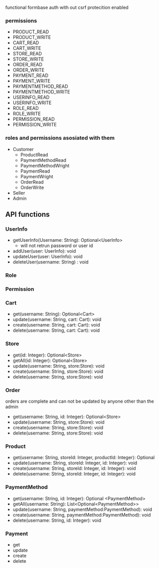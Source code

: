 functional formbase auth with out csrf protecition enabled

### permissions

- PRODUCT_READ
- PRODUCT_WRITE
- CART_READ
- CART_WRITE
- STORE_READ
- STORE_WRITE
- ORDER_READ
- ORDER_WRITE
- PAYMENT_READ
- PAYMENT_WRITE
- PAYMENTMETHOD_READ
- PAYMENTMETHOD_WRITE
- USERINFO_READ
- USERINFO_WRITE
- ROLE_READ
- ROLE_WRITE
- PERMISSION_READ
- PERMISSION_WRITE


### roles and permissions asosiated with them

- Customer
    - ProductRead
    - PaymentMethodRead
    - PaymentMethodWright
    - PaymentRead
    - PaymentWright
    - OrderRead
    - OrderWrite
- Seller
- Admin

## API functions

### UserInfo
- getUserInfo(Username: String): Optional&lt;UserInfo>
    - will not retrun password or user id
- addUser(user: UserInfo): void
- updateUser(user: UserInfo): void
- deleteUser(username: String) : void

### Role
### Permission
### Cart
- get(username: String): Optional&lt;Cart>
- update(username: String, cart: Cart): void
- create(username: String, cart: Cart): void
- delete(username: String, cart: Cart): void

### Store
- get(id: Integer): Optional&lt;Store>
- getAll(id: Integer): Optional&lt;Store>
- update(username: String, store:Store): void
- create(username: String, store:Store): void
- delete(username: String, store:Store): void

### Order
orders are complete and can not be updated by anyone other than the admin
- get(username: String, id: Integer): Optional&lt;Store>
- update(username: String, store:Store): void
- create(username: String, store:Store): void
- delete(username: String, store:Store): void

### Product
- get(username: String, storeId: Integer, productId: Integer): Optional<Product>
- update(username: String, storeId: Integer, id: Integer): void
- create(username: String, storeId: Integer, id: Integer): void
- delete(username: String, storeId: Integer, id: Integer): void

### PaymentMethod
- get(username: String, id: Integer): Optional &lt;PaymentMethod>
- getAll(username: String): List&lt;Optional&lt;PaymentMethod>>
- update(username: String, paymentMethod:PaymentMethod): void
- create(username: String, paymentMethod:PaymentMethod): void
- delete(username: String, id: Integer): void

### Payment
- get
- update
- create
- delete